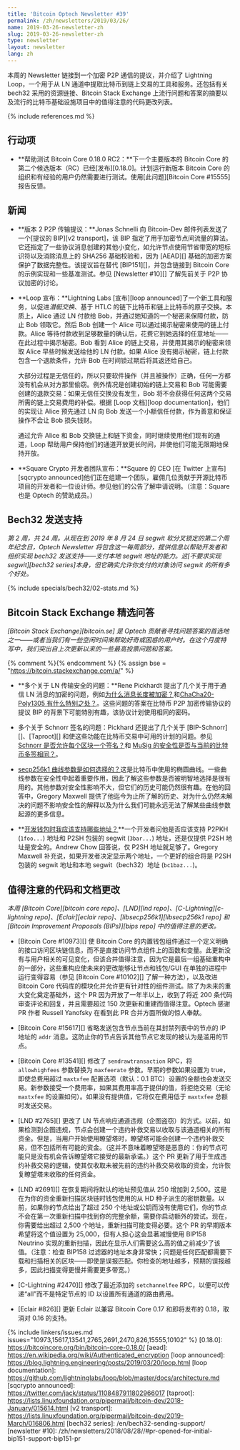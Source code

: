 ```yaml
---
title: 'Bitcoin Optech Newsletter #39'
permalink: /zh/newsletters/2019/03/26/
name: 2019-03-26-newsletter-zh
slug: 2019-03-26-newsletter-zh
type: newsletter
layout: newsletter
lang: zh
---
```

本周的 Newsletter 链接到一个加密 P2P 通信的提议，并介绍了 Lightning Loop，一个用于从 LN 通道中提取比特币到链上交易的工具和服务。还包括有关 bech32 采用的资源链接、Bitcoin Stack Exchange 上流行问题和答案的摘要以及流行的比特币基础设施项目中的值得注意的代码更改列表。

{% include references.md %}

## 行动项

- **<!--help-test-bitcoin-core-0-18-0-rc2-->帮助测试 Bitcoin Core 0.18.0 RC2：**下一个主要版本的 Bitcoin Core 的第二个候选版本（RC）已经[发布][0.18.0]。计划运行新版本 Bitcoin Core 的组织和有经验的用户仍然需要进行测试。使用[此问题][Bitcoin Core #15555]报告反馈。

## 新闻

- **<!--version-2-p2p-transport-proposal-->版本 2 P2P 传输提议：**Jonas Schnelli 向 Bitcoin-Dev 邮件列表发送了一个[提议的 BIP][v2 transport]，该 BIP 指定了用于加密节点间流量的算法。它还指定了一些协议消息创建的其他小变化，如允许节点使用节省带宽的短标识符以及消除消息上的 SHA256 基础校验和，因为 [AEAD][] 基础的加密方案保护了数据完整性。该提议旨在替代 [BIP151][]，并包含链接到 Bitcoin Core 的示例实现和一些基准测试。参见 [Newsletter #10][] 了解先前关于 P2P 协议加密的讨论。

- **<!--loop-announced-->Loop 宣布：**Lightning Labs [宣布][loop announced]了一个新工具和服务，以促进*潜艇交换*、基于 HTLC 的链下比特币和链上比特币的原子交换。本质上，Alice 通过 LN 付款给 Bob，并通过她知道的一个秘密来保障付款，防止 Bob 领取它。然后 Bob 创建一个 Alice 可以通过揭示秘密来使用的链上付款。Alice 等待付款收到足够数量的确认后，花费它到她选择的任意地址——在此过程中揭示秘密。Bob 看到 Alice 的链上交易，并使用其揭示的秘密来领取 Alice 早些时候发送给他的 LN 付款。如果 Alice 没有揭示秘密，链上付款包含一个退款条件，允许 Bob 在时间锁过期后将其返还给自己。

  大部分过程是无信任的，所以只要软件操作（并且被操作）正确，任何一方都没有机会从对方那里偷窃。例外情况是创建初始的链上交易和 Bob 可能需要创建的退款交易：如果无信任交换没有发生，Bob 将不会获得任何这两个交易所需的链上交易费用的补偿。根据 [Loop 文档][loop documentation]，他们的实现让 Alice 预先通过 LN 向 Bob 发送一个小额信任付款，作为善意和保证操作不会让 Bob 损失钱财。

  通过允许 Alice 和 Bob 交换链上和链下资金，同时继续使用他们现有的通道，Loop 帮助用户保持他们的通道开放更长时间，并使他们可能无限期地保持开放。

- **<!--square-crypto-developer-group-announced-->Square Crypto 开发者团队宣布：**Square 的 CEO [在 Twitter 上宣布][sqcrypto announced]他们正在组建一个团队，雇佣几位贡献于开源比特币项目的开发者和一位设计师。参见他们的公告了解申请说明。（注意：Square 也是 Optech 的赞助成员。）

## Bech32 发送支持

*第 2 周，共 24 周。从现在到 2019 年 8 月 24 日 segwit 软分叉锁定的第二个周年纪念日，Optech Newsletter 将包含这一每周部分，提供信息以帮助开发者和组织实现 bech32 发送支持——支付本地 segwit 地址的能力。这[不要求实现 segwit][bech32 series]本身，但它确实允许你支付的对象访问 segwit 的所有多个好处。*

{% include specials/bech32/02-stats.md %}

## Bitcoin Stack Exchange 精选问答

*[Bitcoin Stack Exchange][bitcoin.se] 是 Optech 贡献者寻找问题答案的首选地之一——或者当我们有一些空闲时间来帮助好奇或困惑的用户时。在这个月度特写中，我们突出自上次更新以来的一些最高投票问题和答案。*

{% comment %}<!-- https://bitcoin.stackexchange.com/search?tab=votes&q=created%3a1m..%20is%3aanswer -->{% endcomment %}
{% assign bse = "https://bitcoin.stackexchange.com/a/" %}

- **<!--multiple-questions-about-ln-transport-security-->多个关于 LN 传输安全的问题：**Rene Pickhardt 提出了几个关于用于通信 LN 消息的加密的问题，例如[为什么消息长度被加密？]({{bse}}85259)和[ChaCha20-Poly1305 有什么特别之处？]({{bse}}84953)。这些问题的答案在比特币 P2P 加密传输协议的提议 BIP 的背景下可能特别有趣，该协议计划使用相同的密码。

- 多个关于 Schnorr 签名的问题：Pickhard 还提出了几个关于 [BIP-Schnorr][]、[Taproot][] 和使这些功能在比特币交易中可用的计划的问题。参见 [Schnorr 是否允许每个区块一个签名？]({{bse}}85213)和 [MuSig 的安全性是否与当前的比特币多签相同？]({{bse}}85101)。

- [secp256k1 曲线参数是如何选择的？]({{bse}}85387)这是比特币中使用的椭圆曲线。一些曲线参数在安全性中起着重要作用，因此了解这些参数是否被明智地选择是很有用的。其他参数对安全性影响不大，但它们的历史可能仍然很有趣。在他的回答中，Gregory Maxwell 提供了他迄今为止所了解的历史、对为什么仍然未解决的问题不影响安全性的解释以及为什么我们可能永远无法了解某些曲线参数起源的更多信息。

- **<!--what-addresses-should-i-support-when-developing-a-wallet-->[开发钱包时我应该支持哪些地址？]({{bse}}84978)**一个开发者问他是否应该支持 P2PKH (`1foo...`) 地址和 P2SH 包装的 segwit (`3bar...`) 地址，还是仅提供 P2SH 地址是安全的。Andrew Chow 回答说，仅 P2SH 地址就足够了。Gregory Maxwell 补充说，如果开发者决定显示两个地址，一个更好的组合将是 P2SH 包装的 segwit 地址和本地 segwit（bech32）地址 (`bc1baz...`)。

## 值得注意的代码和文档更改

*本周 [Bitcoin Core][bitcoin core repo]、[LND][lnd repo]、[C-Lightning][c-lightning repo]、[Eclair][eclair repo]、[libsecp256k1][libsecp256k1 repo] 和 [Bitcoin Improvement Proposals (BIPs)][bips repo] 中的值得注意的更改。*

- [Bitcoin Core #10973][] 使 Bitcoin Core 的内置钱包组件通过一个定义明确的接口访问区块链信息，而不是直接访问节点组件上的函数和变量。此更新没有与用户相关的可见变化，但该合并值得注意，因为它是最后一组基础重构中的一部分，这些重构应使未来的更改能够让节点和钱包/GUI 在单独的进程中运行变得容易（参见 [Bitcoin Core #10102][] 了解一种方法），以及改进 Bitcoin Core 代码库的模块化并允许更有针对性的组件测试。除了为未来的重大变化奠定基础外，这个 PR 因为开放了一年半以上，收到了将近 200 条代码审查评论和回复，并且需要超过 150 次更新和重建而值得注意。Optech 感谢 PR 作者 Russell Yanofsky 在看到此 PR 合并方面所做的惊人奉献。

- [Bitcoin Core #15617][] 省略发送包含节点当前在其封禁列表中的节点的 IP 地址的 `addr` 消息。这防止你的节点告诉其他节点它发现的被认为是滥用的节点。

- [Bitcoin Core #13541][] 修改了 `sendrawtransaction` RPC，将 `allowhighfees` 参数替换为 `maxfeerate` 参数。早期的参数如果设置为 true，即使总费用超过 `maxtxfee` 配置选项（默认：0.1 BTC）设置的金额也会发送交易。新参数接受一个费用率，如果其费用率高于提供的值，将拒绝交易（无论 `maxtxfee` 的设置如何）。如果没有提供值，它将仅在费用低于 `maxtxfee` 总额时发送交易。

- [LND #2765][] 更改了 LN 节点响应通道违规（企图盗窃）的方式。以前，如果检测到企图违规，节点会创建一个违约补救交易以收取与该通道相关的所有资金。但是，当用户开始使用瞭望塔时，瞭望塔可能会创建一个违约补救交易，但不包括所有可能的资金。（这并不意味着瞭望塔是恶意的：你的节点可能只是没有机会告诉瞭望塔它接受的最新承诺。）这个 PR 更新了用于生成违约补救交易的逻辑，使其仅收取未被先前的违约补救交易收取的资金，允许恢复瞭望塔未收取的任何资金。

- [LND #2691][] 在恢复期间将默认的地址预见值从 250 增加到 2,500。这是在为你的资金重新扫描区块链时钱包使用的从 HD 种子派生的密钥数量。以前，如果你的节点给出了超过 250 个地址或公钥而没有使用它们，你的节点不会在第一次重新扫描中找到你的完整余额，需要你启动额外的尝试。现在，你需要给出超过 2,500 个地址，重新扫描可能变得必要。这个 PR 的早期版本希望将这个值设置为 25,000，但有人担心这会显著减慢使用 BIP158 Neutrino 实现的重新扫描，因此在显示人们需要这么高的值之前减少了该值。（注意：检查 BIP158 过滤器的地址本身非常快；问题是任何匹配都需要下载和扫描相关的区块——即使是误报匹配。你检查的地址越多，预期的误报越多，因此扫描变得更慢并需要更多带宽。）

- [C-Lightning #2470][] 修改了最近添加的 `setchannelfee` RPC，以便可以传递“all”而不是特定节点的 ID 以设置所有通道的路由费用。

- [Eclair #826][] 更新 Eclair 以兼容 Bitcoin Core 0.17 和即将发布的 0.18，取消对 0.16 的支持。

{% include linkers/issues.md issues="10973,15617,13541,2765,2691,2470,826,15555,10102" %}
[0.18.0]: https://bitcoincore.org/bin/bitcoin-core-0.18.0/
[aead]: https://en.wikipedia.org/wiki/Authenticated_encryption
[loop announced]: https://blog.lightning.engineering/posts/2019/03/20/loop.html
[loop documentation]: https://github.com/lightninglabs/loop/blob/master/docs/architecture.md
[sqcrypto announced]: https://twitter.com/jack/status/1108487911802966017
[taproot]: https://lists.linuxfoundation.org/pipermail/bitcoin-dev/2018-January/015614.html
[v2 transport]: https://lists.linuxfoundation.org/pipermail/bitcoin-dev/2019-March/016806.html
[bech32 series]: /en/bech32-sending-support/
[newsletter #10]: /zh/newsletters/2018/08/28//#pr-opened-for-initial-bip151-support-bip151-pr